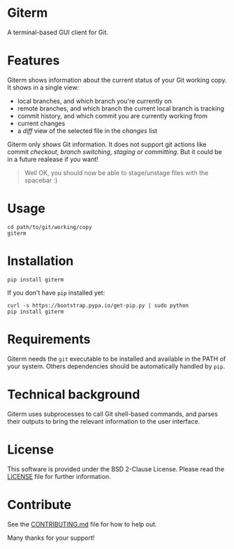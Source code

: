 # Giterm

A terminal-based GUI client for Git.


# Features

Giterm shows information about the current status of your Git working copy.
It shows in a single view:

- local branches, and which branch you're currently on
- remote branches, and which branch the current local branch is tracking
- commit history, and which commit you are currently working from
- current changes
- a *diff* view of the selected file in the *changes* list

Giterm only *shows* Git information. It does not support git actions like commit *checkout*, *branch switching*, *staging* or *committing*. But it could be in a future realease if you want!

> Well OK, you should now be able to stage/unstage files with the spacebar :)


# Usage

	cd path/to/git/working/copy
	giterm


# Installation

    pip install giterm

If you don't have `pip` installed yet:

    curl -s https://bootstrap.pypa.io/get-pip.py | sudo python
    pip install giterm


# Requirements

Giterm needs the `git` executable to be installed and available in the PATH of your system.
Others dependencies should be automatically handled by `pip`.


# Technical background

Giterm uses subprocesses to call Git shell-based commands, and parses their outputs to bring the relevant information to the user interface.


# License

This software is provided under the BSD 2-Clause License.
Please read the [LICENSE](./LICENSE) file for further information.


# Contribute

See the [CONTRIBUTING.md](./CONTRIBUTING.md) file for how to help out.


Many thanks for your support!
